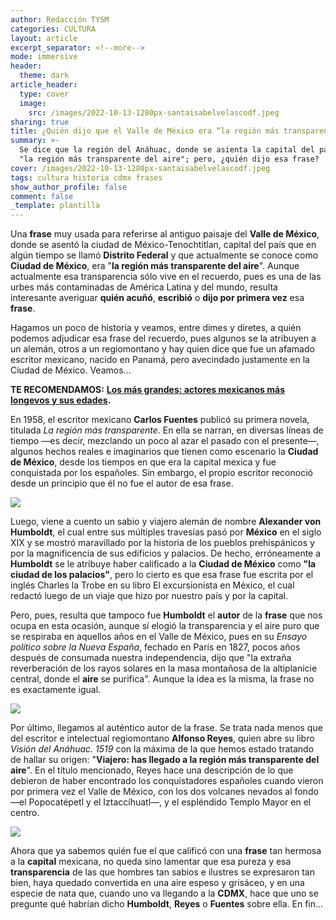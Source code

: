 ```yaml
---
author: Redacción TYSM
categories: CULTURA
layout: article
excerpt_separator: <!--more-->
mode: immersive
header:
  theme: dark
article_header:
  type: cover
  image:
    src: /images/2022-10-13-1280px-santaisabelvelascodf.jpeg
sharing: true
title: ¿Quién dijo que el Valle de México era “la región más transparente del aire”?
summary: >-
  Se dice que la región del Anáhuac, donde se asienta la capital del país, es
  "la región más transparente del aire"; pero, ¿quién dijo esa frase?
cover: /images/2022-10-13-1280px-santaisabelvelascodf.jpeg
tags: cultura historia cdmx frases
show_author_profile: false
comment: false
_template: plantilla
---
```







Una **frase** muy usada para referirse al antiguo paisaje del **Valle de México**, donde se asentó la ciudad de México-Tenochtitlan, capital del país que en algún tiempo se llamó **Distrito Federal** y que actualmente se conoce como **Ciudad de México**, era "**la región más transparente del aire**". Aunque actualmente esa transparencia sólo vive en el recuerdo, pues es una de las urbes más contaminadas de América Latina y del mundo, resulta interesante averiguar **quién acuñó**, **escribió** o **dijo por primera vez** esa **frase**.

Hagamos un poco de historia y veamos, entre dimes y diretes, a quién podemos adjudicar esa frase del recuerdo, pues algunos se la atribuyen a un alemán, otros a un regiomontano y hay quien dice que fue un afamado escritor mexicano, nacido en Panamá, pero avecindado justamente en la Ciudad de México. Veamos…

**TE RECOMENDAMOS:** [**Los más grandes: actores mexicanos más longevos y sus edades**](https://blog.tonoysumariachi.com/cultura/2022/04/27/los-mas-grandes-actores-mexicanos-mas-longevos-y-sus-edades.html)**.**

En 1958, el escritor mexicano **Carlos Fuentes** publicó su primera novela, titulada _La región más transparente_. En ella se narran, en diversas líneas de tiempo —es decir, mezclando un poco al azar el pasado con el presente—, algunos hechos reales e imaginarios que tienen como escenario la **Ciudad de México**, desde los tiempos en que era la capital mexica y fue conquistada por los españoles. Sin embargo, el propio escritor reconoció desde un principio que él no fue el autor de esa frase.

![](https://upload.wikimedia.org/wikipedia/commons/thumb/0/03/Carlos_Fuentes_1987.jpg/745px-Carlos_Fuentes_1987.jpg)

Luego, viene a cuento un sabio y viajero alemán de nombre **Alexander von Humboldt**, el cual entre sus múltiples travesías pasó por **México** en el siglo XIX y se mostró maravillado por la historia de los pueblos prehispánicos y por la magnificencia de sus edificios y palacios. De hecho, erróneamente a **Humboldt** se le atribuye haber calificado a la **Ciudad de México** como **"la ciudad de los palacios"**, pero lo cierto es que esa frase fue escrita por el inglés Charles la Trobe en su libro El excursionista en México, el cual redactó luego de un viaje que hizo por nuestro país y por la capital.

Pero, pues, resulta que tampoco fue **Humboldt** el **autor** de la **frase** que nos ocupa en esta ocasión, aunque sí elogió la transparencia y el aire puro que se respiraba en aquellos años en el Valle de México, pues en su _Ensayo político sobre la Nueva España_, fechado en París en 1827, pocos años después de consumada nuestra independencia, dijo que "la extraña reverberación de los rayos solares en la masa montañosa de la altiplanicie central, donde el **aire** se purifica". Aunque la idea es la misma, la frase no es exactamente igual.

![](https://upload.wikimedia.org/wikipedia/commons/3/36/Stieler%2C_Joseph_Karl_-_Alexander_von_Humboldt_-_1843.jpg)

Por último, llegamos al auténtico autor de la frase. Se trata nada menos que del escritor e intelectual regiomontano **Alfonso Reyes**, quien abre su libro _Visión del Anáhuac. 1519_ con la máxima de la que hemos estado tratando de hallar su origen: "**Viajero: has llegado a la región más transparente del aire**". En el título mencionado, Reyes hace una descripción de lo que debieron de haber encontrado los conquistadores españoles cuando vieron por primera vez el Valle de México, con los dos volcanes nevados al fondo —el Popocatépetl y el Iztaccíhuatl—, y el espléndido Templo Mayor en el centro.

![](https://upload.wikimedia.org/wikipedia/commons/4/41/Alfonsoreyes1924.jpg)

Ahora que ya sabemos quién fue el que calificó con una **frase** tan hermosa a la **capital** mexicana, no queda sino lamentar que esa pureza y esa **transparencia** de las que hombres tan sabios e ilustres se expresaron tan bien, haya quedado convertida en una aire espeso y grisáceo, y en una especie de nata que, cuando uno va llegando a la **CDMX**, hace que uno se pregunte qué habrían dicho **Humboldt**, **Reyes** o **Fuentes** sobre ella. En fin…
